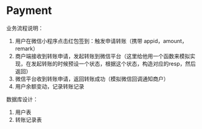 # Payment

业务流程说明：

1. 用户在微信小程序点击红包签到：触发申请转账（携带 appid，amount，remark）
2. 商户端接收到转账申请，发起转账到微信平台（这里给他用一个函数来模拟实现，在发起转账的时候预设一个状态，根据这个状态，构造对应的resp，然后返回）
3. 微信平台收到转账申请，返回转账成功（模拟微信回调通知商户）
4. 用户余额变动，记录转账记录


数据库设计：

1. 用户表
2. 转账记录表

